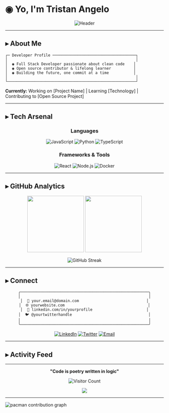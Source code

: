 # ◉ Yo, I'm Tristan Angelo

<div align="center">
  
  ![Header](https://capsule-render.vercel.app/api?type=waving&color=gradient&customColorList=0,2,2,5,30&height=200&section=header&text=Developer%20•%20Creator%20•%20Dreamer&fontSize=40&fontColor=ffffff&animation=fadeIn&fontAlignY=35&desc=Crafting%20digital%20experiences%20with%20precision&descAlignY=55&descSize=15)
  
</div>

---

## ▸ About Me

```
┌─ Developer Profile ─────────────────────────────────────┐
│                                                         │
│  ◉ Full Stack Developer passionate about clean code    │
│  ◉ Open source contributor & lifelong learner          │
│  ◉ Building the future, one commit at a time           │
│                                                         │
└─────────────────────────────────────────────────────────┘
```

**Currently:** Working on [Project Name] | Learning [Technology] | Contributing to [Open Source Project]

---

## ▸ Tech Arsenal

<div align="center">

### Languages
![JavaScript](https://img.shields.io/badge/JavaScript-F7DF1E?style=for-the-badge&logo=javascript&logoColor=black&labelColor=000000)
![Python](https://img.shields.io/badge/Python-3776AB?style=for-the-badge&logo=python&logoColor=white&labelColor=000000)
![TypeScript](https://img.shields.io/badge/TypeScript-007ACC?style=for-the-badge&logo=typescript&logoColor=white&labelColor=000000)

### Frameworks & Tools
![React](https://img.shields.io/badge/React-61DAFB?style=for-the-badge&logo=react&logoColor=black&labelColor=000000)
![Node.js](https://img.shields.io/badge/Node.js-43853D?style=for-the-badge&logo=node.js&logoColor=white&labelColor=000000)
![Docker](https://img.shields.io/badge/Docker-2496ED?style=for-the-badge&logo=docker&logoColor=white&labelColor=000000)

</div>

---

## ▸ GitHub Analytics

<div align="center">
  
  <img height="180em" src="https://github-readme-stats.vercel.app/api?username=Tristan-Angelo&show_icons=true&theme=dark&include_all_commits=true&count_private=true&hide_border=true&bg_color=0d1117"/>
  
  <img height="180em" src="https://github-readme-stats.vercel.app/api/top-langs/?username=Tristan-Angelo&layout=compact&langs_count=8&theme=dark&hide_border=true&bg_color=0d1117"/>

</div>

<div align="center">
  
  ![GitHub Streak](https://nirzak-streak-stats.vercel.app/?user=Tristan-Angelo&theme=dark&hide_border=true&bg_color=0d1117)
  
</div>

---

## ▸ Connect

<div align="center">

```
╭─────────────────────────────────────────────────────────╮
│                                                         │
│  📧 your.email@domain.com                              │
│  🌐 yourwebsite.com                                     │
│  💼 linkedin.com/in/yourprofile                        │
│  🐦 @yourtwitterhandle                                  │
│                                                         │
╰─────────────────────────────────────────────────────────╯
```

[![LinkedIn](https://img.shields.io/badge/LinkedIn-0077B5?style=for-the-badge&logo=linkedin&logoColor=white&labelColor=000000)](https://linkedin.com/in/yourprofile)
[![Twitter](https://img.shields.io/badge/Twitter-1DA1F2?style=for-the-badge&logo=twitter&logoColor=white&labelColor=000000)](https://twitter.com/yourtwitterhandle)
[![Email](https://img.shields.io/badge/Email-D14836?style=for-the-badge&logo=gmail&logoColor=white&labelColor=000000)](mailto:your.email@domain.com)

</div>

---

## ▸ Activity Feed

<!--START_SECTION:activity-->
<!--END_SECTION:activity-->

---

<div align="center">
  
  **"Code is poetry written in logic"**
  
  ![Visitor Count](https://profile-counter.glitch.me/Tristan-Angelo/count.svg)
  
  <img src="https://capsule-render.vercel.app/api?type=waving&color=gradient&customColorList=0,2,2,5,30&height=100&section=footer"/>
  
</div>

---

<picture>
  <source media="(prefers-color-scheme: dark)" srcset="https://raw.githubusercontent.com/Tristan-Angelo/Tristan-Angelo/output/pacman-contribution-graph-dark.svg">
  <source media="(prefers-color-scheme: light)" srcset="https://raw.githubusercontent.com/Tristan-Angelo/Tristan-Angelo/output/pacman-contribution-graph.svg">
  <img alt="pacman contribution graph" src="https://raw.githubusercontent.com/Tristan-Angelo/Tristan-Angelo/output/pacman-contribution-graph.svg">
</picture>


